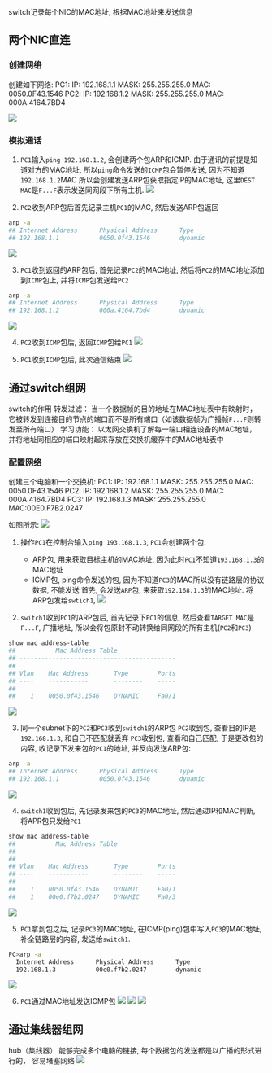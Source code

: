 switch记录每个NIC的MAC地址, 根据MAC地址来发送信息

## 两个NIC直连
### 创建网络
创建如下网络:
PC1:
    IP: 192.168.1.1
    MASK: 255.255.255.0
    MAC: 0050.0F43.1546
PC2:
    IP: 192.168.1.2
    MASK: 255.255.255.0
    MAC: 000A.4164.7BD4

![](./network_switch/1.png)

### 模拟通话

1. `PC1`输入`ping 192.168.1.2`, 会创建两个包ARP和ICMP.
由于通讯的前提是知道对方的MAC地址, 所以`ping`命令发送的`ICMP`包会暂停发送, 因为不知道`192.168.1.2`MAC
所以会创建发送ARP包获取指定IP的MAC地址, 这里`DEST MAC`是`F...F`表示发送同网段下所有主机.
![](./network_switch/2.png)

2. `PC2`收到ARP包后首先记录主机`PC1`的MAC, 然后发送ARP包返回
```sh
arp -a
## Internet Address      Physical Address      Type
## 192.168.1.1           0050.0f43.1546        dynamic
```

![](./network_switch/3.png)

3. `PC1`收到返回的ARP包后, 首先记录`PC2`的MAC地址, 然后将`PC2`的MAC地址添加到`ICMP`包上, 并将`ICMP`包发送给`PC2`
```sh
arp -a
## Internet Address      Physical Address      Type
## 192.168.1.2           000a.4164.7bd4        dynamic
```
![](./network_switch/4.png)


4. `PC2`收到`ICMP`包后, 返回`ICMP`包给`PC1`
![](./network_switch/5.png)

5. `PC1`收到`ICMP`包后, 此次通信结束
![](./network_switch/6.png)




## 通过switch组网
switch的作用
转发过滤： 当⼀个数据帧的⽬的地址在MAC地址表中有映射时， 它被转发到连接⽬的节点的端⼝⽽不是所有端⼝（如该数据帧为⼴播帧`F...F`则转发⾄所有端⼝）
学习功能： 以太⽹交换机了解每⼀端⼝相连设备的MAC地址， 并将地址同相应的端⼝映射起来存放在交换机缓存中的MAC地址表中

### 配置网络
创建三个电脑和一个交换机:
PC1:
    IP: 192.168.1.1
    MASK: 255.255.255.0
    MAC: 0050.0F43.1546
PC2:
    IP: 192.168.1.2
    MASK: 255.255.255.0
    MAC: 000A.4164.7BD4
PC3:
    IP: 192.168.1.3
    MASK: 255.255.255.0
    MAC:00E0.F7B2.0247

如图所示:
![](./network_switch/7-1.png)


1. 操作`PC1`在控制台输入`ping 193.168.1.3`, `PC1`会创建两个包:
    - ARP包, 用来获取目标主机的MAC地址, 因为此时`PC1`不知道`193.168.1.3`的MAC地址
    - ICMP包, ping命令发送的包, 因为不知道`PC3`的MAC所以没有链路层的协议数据, 不能发送
首先, 会发送`ARP`包, 来获取`192.168.1.3`的MAC地址. 将ARP包发给`swtich1`, 
![](./network_switch/8.png)

2. `switch1`收到`PC1`的ARP包后, 首先记录下`PC1`的信息, 然后查看`TARGET MAC`是`F...F`, 广播地址, 所以会将包原封不动转换给同网段的所有主机(`PC2`和`PC3`)
```sh
show mac address-table 
##           Mac Address Table
## -------------------------------------------
## 
## Vlan    Mac Address       Type        Ports
## ----    -----------       --------    -----
## 
##    1    0050.0f43.1546    DYNAMIC     Fa0/1
```
![](./network_switch/9.png)


3. 同一个subnet下的`PC2`和`PC3`收到`switch1`的ARP包
`PC2`收到包, 查看目的IP是`192.168.1.3`, 和自己不匹配就丢弃
`PC3`收到包, 查看和自己匹配, 于是更改包的内容, 收记录下发来包的`PC1`的地址, 并反向发送ARP包:
```sh
arp -a
## Internet Address      Physical Address      Type
## 192.168.1.1           0050.0f43.1546        dynamic
```

![](./network_switch/10.png)

4. `switch1`收到包后, 先记录发来包的`PC3`的MAC地址, 然后通过IP和MAC判断, 将APR包只发给`PC1`
```sh
show mac address-table 
##           Mac Address Table
## -------------------------------------------
## 
## Vlan    Mac Address       Type        Ports
## ----    -----------       --------    -----
## 
##    1    0050.0f43.1546    DYNAMIC     Fa0/1
##    1    00e0.f7b2.0247    DYNAMIC     Fa0/3
```

![](./network_switch/11.png)

5. `PC1`拿到包之后, 记录`PC3`的MAC地址, 在ICMP(ping)包中写入`PC3`的MAC地址, 补全链路层的内容, 发送给`switch1`.
```sh
PC>arp -a
  Internet Address      Physical Address      Type
  192.168.1.3           00e0.f7b2.0247        dynamic
```

![](./network_switch/12.png)


6. `PC1`通过MAC地址发送ICMP包
![](./network_switch/13.png)
![](./network_switch/14.png)
![](./network_switch/15.png)




## 通过集线器组⽹
hub（集线器） 能够完成多个电脑的链接, 每个数据包的发送都是以⼴播的形式进⾏的， 容易堵塞⽹络
![](./network_switch/7.png)

